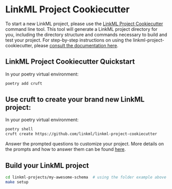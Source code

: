 # LinkML Project Cookiecutter

To start a new LinkML project, please use the [LinkML Project Cookiecutter](https://github.com/linkml/linkml-project-cookiecutter)
command line tool.  This tool will generate a LinkML project directory for you, including the directory structure
and commands necessary to build and test your project.  For  step-by-step instructions on using the linkml-project-cookiecutter, please
[consult the documentation here](https://github.com/linkml/linkml-project-cookiecutter/blob/main/README.md).

## LinkML Project Cookiecutter Quickstart
In your poetry virtual environment:

```bash
poetry add cruft
```

## Use cruft to create your brand new LinkML project:

In your poetry virtual environment:

```bash
poetry shell
cruft create https://github.com/linkml/linkml-project-cookiecutter
```

Answer the prompted questions to customize your project.  More details on the prompts and how to answer
them can be found [here](https://github.com/linkml/linkml-project-cookiecutter/blob/main/README.md).

## Build your LinkML project

```bash
cd linkml-projects/my-awesome-schema  # using the folder example above
make setup
```
